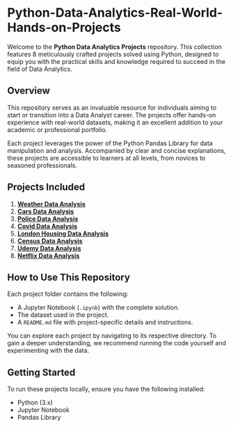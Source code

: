 # Python-Data-Analytics-Real-World-Hands-on-Projects

Welcome to the **Python Data Analytics Projects** repository. This collection features 8 meticulously crafted projects solved using Python, designed to equip you with the practical skills and knowledge required to succeed in the field of Data Analytics.

## Overview

This repository serves as an invaluable resource for individuals aiming to start or transition into a Data Analyst career. The projects offer hands-on experience with real-world datasets, making it an excellent addition to your academic or professional portfolio.

Each project leverages the power of the Python Pandas Library for data manipulation and analysis. Accompanied by clear and concise explanations, these projects are accessible to learners at all levels, from novices to seasoned professionals.

## Projects Included

1. **[Weather Data Analysis](./Project1_Weather_Data_Analysis)**
2. **[Cars Data Analysis](./Project2_Cars_Data_Analysis)**
3. **[Police Data Analysis](./Project3_Police_Data_Analysis)**
4. **[Covid Data Analysis](./Project4_Covid_Data_Analysis)**
5. **[London Housing Data Analysis](./Project5_London_Housing_Data_Analysis)**
6. **[Census Data Analysis](./Project6_Census_Data_Analysis)**
7. **[Udemy Data Analysis](./Project7_Udemy_Data_Analysis)**
8. **[Netflix Data Analysis](./Project8_Netflix_Data_Analysis)**

## How to Use This Repository

Each project folder contains the following:
- A Jupyter Notebook (`.ipynb`) with the complete solution.
- The dataset used in the project.
- A `README.md` file with project-specific details and instructions.

You can explore each project by navigating to its respective directory. To gain a deeper understanding, we recommend running the code yourself and experimenting with the data.

## Getting Started

To run these projects locally, ensure you have the following installed:
- Python (3.x)
- Jupyter Notebook
- Pandas Library

